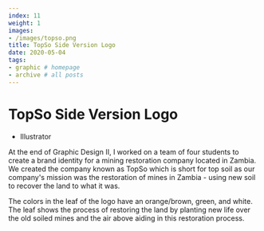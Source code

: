 ```yaml
---
index: 11
weight: 1
images:
- /images/topso.png
title: TopSo Side Version Logo
date: 2020-05-04
tags:
- graphic # homepage
- archive # all posts
---
```


# TopSo Side Version Logo
- Illustrator

At the end of Graphic Design II, I worked on a team of four students to create a brand identity for a mining restoration company located in Zambia. We created the company known as TopSo which is short for top soil as our company's mission was the restoration of mines in Zambia - using new soil to recover the land to what it was.

The colors in the leaf of the logo have an orange/brown, green, and white. The leaf shows the process of restoring the land by planting new life over the old soiled mines and the air above aiding in this restoration process. 